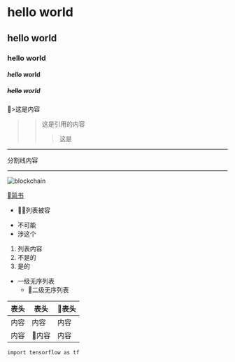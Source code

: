 # hello world
## hello world
### hello world
#### ***hello*** world
##### ~~hello~~ world


>这是内容
>>这是引用的内容
>>>这是

---
分割线内容

***

![blockchain](https://upload-images.jianshu.io/upload_images/6860761-fd2f51090a890873.jpg?imageMogr2/auto-orient/strip%7CimageView2/2/w/550/format/webp "blockchain")


[简书](http://jianshu.com "jianshu")


* 列表被容
+ 不可能
+ 涉这个

1. 列表内容
2. 不是的
3. 是的
   
* 一级无序列表
   * 二级无序列表


|表头 | 表头 |表头|
|--- | --|---|
|内容 | 内容 | 内容|
|内容 | 内容 | 内容|


`import tensorflow as tf`
